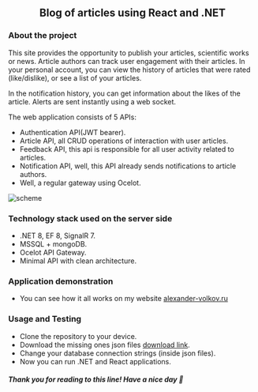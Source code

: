 <h2 align="center">Blog of articles using React and .NET</h2>
<h3 align="left">About the project</h3>

This site provides the opportunity to publish your articles, scientific works or news. 
Article authors can track user engagement with their articles. In your personal account, 
you can view the history of articles that were rated (like/dislike), or see a list of your articles.

In the notification history, you can get information about the likes of the article. 
Alerts are sent instantly using a web socket.

The web application consists of 5 APIs:
- Authentication API(JWT bearer).
- Article API, all CRUD operations of interaction with user articles.
- Feedback API, this api is responsible for all user activity related to articles.
- Notification API, well, this API already sends notifications to article authors.
- Well, a regular gateway using Ocelot.

![scheme](https://imagess.hb.ru-msk.vkcs.cloud/Пустой%20диаграммой.png)

<h3 align="left">Technology stack used on the server side</h3>

- .NET 8, EF 8, SignalR 7.
- MSSQL + mongoDB.
- Ocelot API Gateway.
- Minimal API with clean architecture.

<h3 align="left">Application demonstration</h3>

- You can see how it all works on my website [alexander-volkov.ru](https://alexander-volkov.ru/)

<h3 align="left">Usage and Testing</h3>

- Clone the repository to your device.
- Download the missing ones json files [download link](https://drive.google.com/file/d/172QzYfGO9oS8Nh8CBHALZPPkR7vUkr20/view).
- Change your database connection strings (inside json files).
- Now you can run .NET and React applications.

<h5 align="left">Thank you for reading to this line! Have a nice day 🥰</h5>
